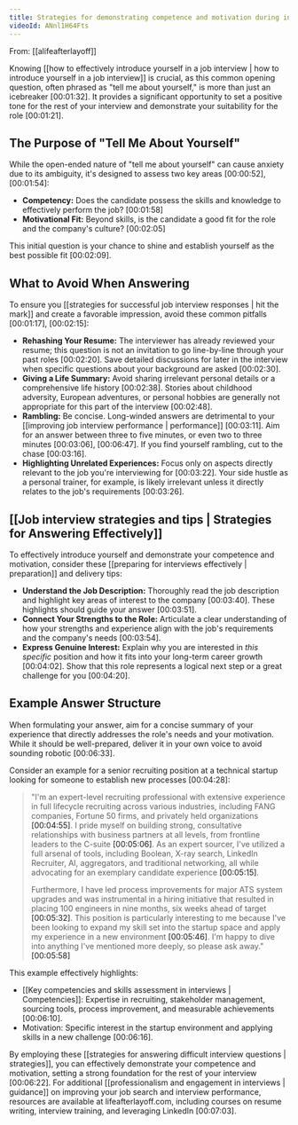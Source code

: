 ```yaml
---
title: Strategies for demonstrating competence and motivation during interviews
videoId: ANnl1H64Fts
---
```


From: [[alifeafterlayoff]] <br/> 

Knowing [[how to effectively introduce yourself in a job interview | how to introduce yourself in a job interview]] is crucial, as this common opening question, often phrased as "tell me about yourself," is more than just an icebreaker <a class="yt-timestamp" data-t="00:01:32">[00:01:32]</a>. It provides a significant opportunity to set a positive tone for the rest of your interview and demonstrate your suitability for the role <a class="yt-timestamp" data-t="00:01:21">[00:01:21]</a>.

## The Purpose of "Tell Me About Yourself"

While the open-ended nature of "tell me about yourself" can cause anxiety due to its ambiguity, it's designed to assess two key areas <a class="yt-timestamp" data-t="00:00:52">[00:00:52]</a>, <a class="yt-timestamp" data-t="00:01:54">[00:01:54]</a>:

*   **Competency:** Does the candidate possess the skills and knowledge to effectively perform the job? <a class="yt-timestamp" data-t="00:01:58">[00:01:58]</a>
*   **Motivational Fit:** Beyond skills, is the candidate a good fit for the role and the company's culture? <a class="yt-timestamp" data-t="00:02:05">[00:02:05]</a>

This initial question is your chance to shine and establish yourself as the best possible fit <a class="yt-timestamp" data-t="00:02:09">[00:02:09]</a>.

## What to Avoid When Answering

To ensure you [[strategies for successful job interview responses | hit the mark]] and create a favorable impression, avoid these common pitfalls <a class="yt-timestamp" data-t="00:01:17">[00:01:17]</a>, <a class="yt-timestamp" data-t="00:02:15">[00:02:15]</a>:

*   **Rehashing Your Resume:** The interviewer has already reviewed your resume; this question is not an invitation to go line-by-line through your past roles <a class="yt-timestamp" data-t="00:02:20">[00:02:20]</a>. Save detailed discussions for later in the interview when specific questions about your background are asked <a class="yt-timestamp" data-t="00:02:30">[00:02:30]</a>.
*   **Giving a Life Summary:** Avoid sharing irrelevant personal details or a comprehensive life history <a class="yt-timestamp" data-t="00:02:38">[00:02:38]</a>. Stories about childhood adversity, European adventures, or personal hobbies are generally not appropriate for this part of the interview <a class="yt-timestamp" data-t="00:02:48">[00:02:48]</a>.
*   **Rambling:** Be concise. Long-winded answers are detrimental to your [[improving job interview performance | performance]] <a class="yt-timestamp" data-t="00:03:11">[00:03:11]</a>. Aim for an answer between three to five minutes, or even two to three minutes <a class="yt-timestamp" data-t="00:03:06">[00:03:06]</a>, <a class="yt-timestamp" data-t="00:06:47">[00:06:47]</a>. If you find yourself rambling, cut to the chase <a class="yt-timestamp" data-t="00:03:16">[00:03:16]</a>.
*   **Highlighting Unrelated Experiences:** Focus only on aspects directly relevant to the job you're interviewing for <a class="yt-timestamp" data-t="00:03:22">[00:03:22]</a>. Your side hustle as a personal trainer, for example, is likely irrelevant unless it directly relates to the job's requirements <a class="yt-timestamp" data-t="00:03:26">[00:03:26]</a>.

## [[Job interview strategies and tips | Strategies for Answering Effectively]]

To effectively introduce yourself and demonstrate your competence and motivation, consider these [[preparing for interviews effectively | preparation]] and delivery tips:

*   **Understand the Job Description:** Thoroughly read the job description and highlight key areas of interest to the company <a class="yt-timestamp" data-t="00:03:40">[00:03:40]</a>. These highlights should guide your answer <a class="yt-timestamp" data-t="00:03:51">[00:03:51]</a>.
*   **Connect Your Strengths to the Role:** Articulate a clear understanding of how your strengths and experience align with the job's requirements and the company's needs <a class="yt-timestamp" data-t="00:03:54">[00:03:54]</a>.
*   **Express Genuine Interest:** Explain why you are interested in *this specific* position and how it fits into your long-term career growth <a class="yt-timestamp" data-t="00:04:02">[00:04:02]</a>. Show that this role represents a logical next step or a great challenge for you <a class="yt-timestamp" data-t="00:04:20">[00:04:20]</a>.

## Example Answer Structure

When formulating your answer, aim for a concise summary of your experience that directly addresses the role's needs and your motivation. While it should be well-prepared, deliver it in your own voice to avoid sounding robotic <a class="yt-timestamp" data-t="00:06:33">[00:06:33]</a>.

Consider an example for a senior recruiting position at a technical startup looking for someone to establish new processes <a class="yt-timestamp" data-t="00:04:28">[00:04:28]</a>:

> "I'm an expert-level recruiting professional with extensive experience in full lifecycle recruiting across various industries, including FANG companies, Fortune 50 firms, and privately held organizations <a class="yt-timestamp" data-t="00:04:55">[00:04:55]</a>. I pride myself on building strong, consultative relationships with business partners at all levels, from frontline leaders to the C-suite <a class="yt-timestamp" data-t="00:05:06">[00:05:06]</a>. As an expert sourcer, I've utilized a full arsenal of tools, including Boolean, X-ray search, LinkedIn Recruiter, AI, aggregators, and traditional networking, all while advocating for an exemplary candidate experience <a class="yt-timestamp" data-t="00:05:15">[00:05:15]</a>.
>
> Furthermore, I have led process improvements for major ATS system upgrades and was instrumental in a hiring initiative that resulted in placing 100 engineers in nine months, six weeks ahead of target <a class="yt-timestamp" data-t="00:05:32">[00:05:32]</a>. This position is particularly interesting to me because I've been looking to expand my skill set into the startup space and apply my experience in a new environment <a class="yt-timestamp" data-t="00:05:46">[00:05:46]</a>. I'm happy to dive into anything I've mentioned more deeply, so please ask away." <a class="yt-timestamp" data-t="00:05:58">[00:05:58]</a>

This example effectively highlights:

*   [[Key competencies and skills assessment in interviews | Competencies]]: Expertise in recruiting, stakeholder management, sourcing tools, process improvement, and measurable achievements <a class="yt-timestamp" data-t="00:06:10">[00:06:10]</a>.
*   Motivation: Specific interest in the startup environment and applying skills in a new challenge <a class="yt-timestamp" data-t="00:06:16">[00:06:16]</a>.

By employing these [[strategies for answering difficult interview questions | strategies]], you can effectively demonstrate your competence and motivation, setting a strong foundation for the rest of your interview <a class="yt-timestamp" data-t="00:06:22">[00:06:22]</a>. For additional [[professionalism and engagement in interviews | guidance]] on improving your job search and interview performance, resources are available at lifeafterlayoff.com, including courses on resume writing, interview training, and leveraging LinkedIn <a class="yt-timestamp" data-t="00:07:03">[00:07:03]</a>.